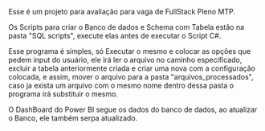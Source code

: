 Esse é um projeto para avaliação para vaga de FullStack Pleno MTP.

Os Scripts para criar o Banco de dados e Schema com Tabela estão na pasta "SQL scripts", execute elas antes de executar o Script C#.

Esse programa é simples, só Executar o mesmo e colocar as opções que pedem input do usuário, ele irá ler o arquivo no caminho especificado, excluir a tabela anteriormente criada e criar uma nova com a configuração colocada, e assim, mover o arquivo para a pasta "arquivos_processados", caso ja exista um arquivo com o mesmo nome dentro dessa pasta o programa irá substituir o mesmo.

O DashBoard do Power BI segue os dados do banco de dados, ao atualizar o Banco, ele também serpa atualizado.